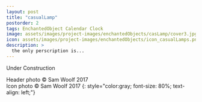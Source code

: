 ```yaml
---
layout: post
title: "casualLamp"
postorder: 2
tags: EnchantedObject Calendar Clock
image: assets/images/project-images/enchantedObjects/casLamp/cover3.jpg
icon: assets/images/project-images/enchantedObjects/icon_casualLamps.png
description: >
  the only perscription is...
---
```


Under Construction

Header photo &copy; Sam Woolf 2017<br>
Icon photo &copy; Sam Woolf 2017
{: style="color:gray; font-size: 80%; text-align: left;"}